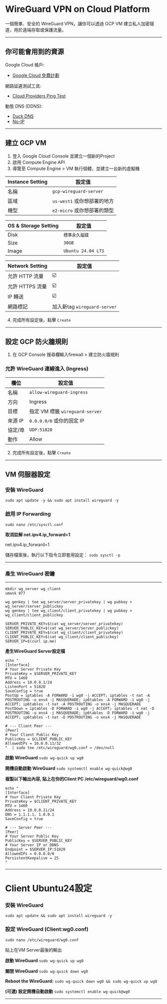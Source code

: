 # WireGuard VPN on Cloud Platform

一個簡單、安全的 WireGuard VPN，讓你可以透過 GCP VM 建立私人加密隧道，用於遠端存取或保護流量。

---

## 你可能會用到的資源

Google Cloud 帳戶:
- [Google Cloud 免費計劃](https://cloud.google.com/free/docs/free-cloud-features?hl=zh-tw#compute)

網路延遲測試工具:
- [Cloud Providers Ping Test](https://cloudpingtest.com/)

動態 DNS (DDNS):
- [Duck DNS](https://www.duckdns.org/)
- [No-IP](https://www.noip.com/)

---

## 建立 GCP VM

1. 登入 Google Cloud Console 並建立一個新的Project
2. 啟用 Compute Engine API
3. 導覽至 Compute Engine > VM 執行個體，並建立一台新的虛擬機

| Instance Setting | 設定值 |
|------|--------|
| 名稱 | `gcp-wireguard-server` |
| 區域 | `us-west1` 或你想部署的地方 |
| 機型 | `e2-micro` 或你想部署的類型 |

| OS & Storage Setting | 設定值 |
|------|--------|
| Disk | `標準永久磁碟` |
| Size | `30GB` |
| Image | `Ubuntu 24.04 LTS` |

| Network Setting | 設定值 |
|------|--------|
| 允許 HTTP 流量 |☑️ |
| 允許 HTTPS 流量 | ☑️ |
| IP 轉送 | ☑️ |
| 網路標記 | 加入新tag `wireguard-server` |

4. 完成所有設定後，點擊 `Create`

---

## 設定 GCP 防火牆規則

1. 在 GCP Console 搜尋欄輸入firewall > 建立防火牆規則

### 允許 WireGuard 連線進入 (Ingress)

| 欄位 | 設定值 |
|------|--------|
| 名稱 | `allow-wireguard-ingress` |
| 方向 | Ingress |
| 目標 | 指定 VM 標籤 `wireguard-server` |
| 來源 IP | `0.0.0.0/0` 或你的固定 IP |
| 協定/埠 | `UDP:51820` |
| 動作 | Allow |

2. 完成所有設定後，點擊 `Create`

---

## VM 伺服器設定

### 安裝 WireGuard

`sudo apt update -y && sudo apt install wireguard -y`

### 啟用 IP Forwarding

`sudo nano /etc/sysctl.conf`

**取消註解 net.ipv4.ip_forward=1**

net.ipv4.ip_forward=1

儲存檔案後，執行以下指令立即套用設定：
`sudo sysctl -p`

---

### 產生 WireGuard 密鑰

****
```
mkdir wg_server wg_client
umask 077

wg genkey | tee wg_server/server_privatekey | wg pubkey > wg_server/server_publickey
wg genkey | tee wg_client/client_privatekey | wg pubkey > wg_client/client_publickey

SERVER_PRIVATE_KEY=$(cat wg_server/server_privatekey)
SERVER_PUBLIC_KEY=$(cat wg_server/server_publickey)
CLIENT_PRIVATE_KEY=$(cat wg_client/client_privatekey)
CLIENT_PUBLIC_KEY=$(cat wg_client/client_publickey)
SERVER_IP=$(curl ip.me)
```

**產生WireGuard Server設定檔**

```
echo "
[Interface]
# Your Server Private Key
PrivateKey = $SERVER_PRIVATE_KEY
MTU = 1460
Address = 10.0.0.1/24
ListenPort = 51820
SaveConfig = true
PostUp = iptables -A FORWARD -i wg0 -j ACCEPT; iptables -t nat -A POSTROUTING -o ens4 -j MASQUERADE; ip6tables -A FORWARD -i wg0 -j ACCEPT; ip6tables -t nat -A POSTROUTING -o ens4 -j MASQUERADE
PostDown = iptables -D FORWARD -i wg0 -j ACCEPT; iptables -t nat -D POSTROUTING -o ens4 -j MASQUERADE; ip6tables -D FORWARD -i wg0 -j ACCEPT; ip6tables -t nat -D POSTROUTING -o ens4 -j MASQUERADE

# --- Client Peer ---
[Peer]
# Your Client Public Key
PublicKey = $CLIENT_PUBLIC_KEY
AllowedIPs = 10.0.0.11/32
"  | sudo tee /etc/wireguard/wg0.conf > /dev/null
```

**啟動 WireGuard**
`sudo wg-quick up wg0`

**開機自動啟動 WireGuard**
`sudo systemctl enable wg-quick@wg0`


**複製以下輸出內容, 貼上在你的Client PC /etc/wireguard/wg0.conf**

```
echo "
[Interface]
# Your Client Private Key
PrivateKey = $CLIENT_PRIVATE_KEY
MTU = 1460
Address = 10.0.0.11/24
DNS = 1.1.1.1, 1.0.0.1
SaveConfig = true

# --- Server Peer ---
[Peer]
# Your Server Public Key
PublicKey = $SERVER_PUBLIC_KEY
# Your Server IP or DDNS
Endpoint = $SERVER_IP:51820
AllowedIPs = 0.0.0.0/0
PersistentKeepalive = 25
"
```

---

# Client Ubuntu24設定

### 安裝 WireGuard

`sudo apt update && sudo apt install wireguard -y`

### 設定 WireGuard (Client:wg0.conf)

`sudo nano /etc/wireguard/wg0.conf`

貼上在VM Server最後的輸出

**啟動 WireGuard**
`sudo wg-quick up wg0`

**關閉 WireGuard**
`sudo wg-quick down wg0`

**Reboot the WireGuard:**
`sudo wg-quick down wg0 && sudo wg-quick up wg0`

**(可選) 設定開機自動啟動**
`sudo systemctl enable wg-quick@wg0`

---